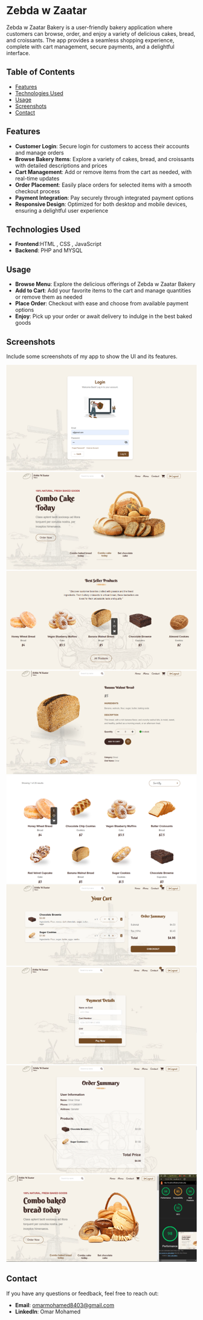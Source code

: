 # Zebda w Zaatar

Zebda w Zaatar Bakery is a user-friendly bakery application where customers can browse, order, and enjoy a variety of delicious cakes, bread, and croissants. The app provides a seamless shopping experience, complete with cart management, secure payments, and a delightful interface.

## Table of Contents

- [Features](#features)
- [Technologies Used](#technologies-used)
- [Usage](#usage)
- [Screenshots](#screenshots)
- [Contact](#contact)

## Features

- **Customer Login**: Secure login for customers to access their accounts and manage orders
- **Browse Bakery Items**: Explore a variety of cakes, bread, and croissants with detailed descriptions and prices
- **Cart Management**: Add or remove items from the cart as needed, with real-time updates
- **Order Placement**: Easily place orders for selected items with a smooth checkout process
- **Payment Integration**: Pay securely through integrated payment options
- **Responsive Design**: Optimized for both desktop and mobile devices, ensuring a delightful user experience

## Technologies Used

- **Frontend**:HTML , CSS , JavaScript
- **Backend**: PHP and MYSQL

  
## Usage

- **Browse Menu**: Explore the delicious offerings of Zebda w Zaatar Bakery
- **Add to Cart**: Add your favorite items to the cart and manage quantities or remove them as needed
- **Place Order**: Checkout with ease and choose from available payment options
- **Enjoy**: Pick up your order or await delivery to indulge in the best baked goods

## Screenshots

Include some screenshots of my app to show the UI and its features.  

![Login Page](screenshots/login.png)
![Home Page](screenshots/home.png)
![bestSellers Section](screenshots/bestSellers.png)
![product page](screenshots/product.png)
![menu Page](screenshots/menu.png)
![cart Page](screenshots/cart.png)
![payment Page](screenshots/payment.png)
![orderSummary Page](screenshots/orderSummary.png)
![orderSummary Page](screenshots/performance.png)

## Contact

If you have any questions or feedback, feel free to reach out:

- **Email**: omarmohamed8403@gmail.com
- **LinkedIn**: Omar Mohamed

